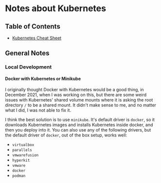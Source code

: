 # Notes about Kubernetes

## Table of Contents

* [Kubernetes Cheat Sheet](./k8s_cheat_sheet.md)

## General Notes

### Local Development


#### Docker with Kubernetes or Minikube

I originally thought Docker with Kubernetes would be a good thing, in December 2021, when I was working on this,
but there are some weird issues with Kubernetes' shared volume mounts where it is asking the root directory `/`
to be a shared mount. It didn't make sense to me, and no matter what I did, I was not able to fix it. 

I think the best solution is to use `minikube`. It's default driver is `docker`, so it downloads Kubernetes images
and installs Kubernetes inside docker, and then you deploy into it. You can also use any of the following drivers,
but the default driver of `docker`, out of the box setup, works well: 

* `virtualbox`
* `parallels`
* `vmwarefusion`
* `hyperkit`
* `vmware`
* `docker`
* `podman`


